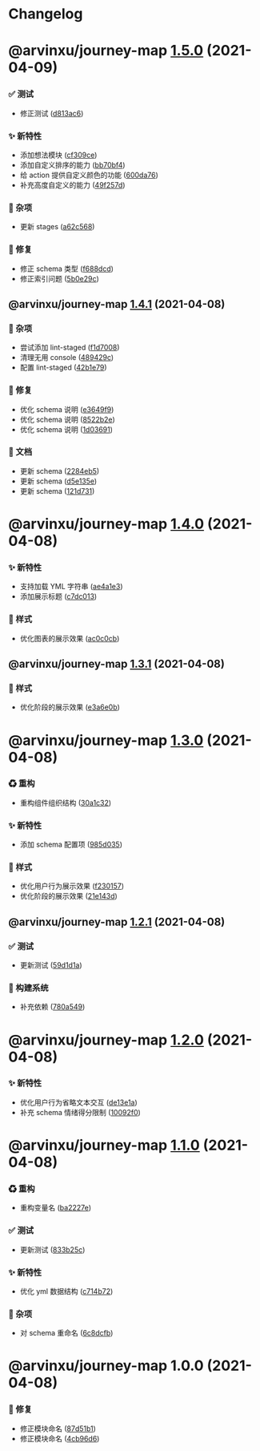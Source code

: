 # Changelog

# @arvinxu/journey-map [1.5.0](https://github.com/arvinxx/components/compare/@arvinxu/journey-map@1.4.1...@arvinxu/journey-map@1.5.0) (2021-04-09)


### ✅ 测试

* 修正测试 ([d813ac6](https://github.com/arvinxx/components/commit/d813ac6))


### ✨ 新特性

* 添加想法模块 ([cf309ce](https://github.com/arvinxx/components/commit/cf309ce))
* 添加自定义排序的能力 ([bb70bf4](https://github.com/arvinxx/components/commit/bb70bf4))
* 给 action 提供自定义颜色的功能 ([600da76](https://github.com/arvinxx/components/commit/600da76))
* 补充高度自定义的能力 ([49f257d](https://github.com/arvinxx/components/commit/49f257d))


### 🎫 杂项

* 更新 stages ([a62c568](https://github.com/arvinxx/components/commit/a62c568))


### 🐛 修复

* 修正 schema 类型 ([f688dcd](https://github.com/arvinxx/components/commit/f688dcd))
* 修正索引问题 ([5b0e29c](https://github.com/arvinxx/components/commit/5b0e29c))

## @arvinxu/journey-map [1.4.1](https://github.com/arvinxx/components/compare/@arvinxu/journey-map@1.4.0...@arvinxu/journey-map@1.4.1) (2021-04-08)


### 🎫 杂项

* 尝试添加 lint-staged ([f1d7008](https://github.com/arvinxx/components/commit/f1d7008))
* 清理无用 console ([489429c](https://github.com/arvinxx/components/commit/489429c))
* 配置 lint-staged ([42b1e79](https://github.com/arvinxx/components/commit/42b1e79))


### 🐛 修复

* 优化 schema 说明 ([e3649f9](https://github.com/arvinxx/components/commit/e3649f9))
* 优化 schema 说明 ([8522b2e](https://github.com/arvinxx/components/commit/8522b2e))
* 优化 schema 说明 ([1d03691](https://github.com/arvinxx/components/commit/1d03691))


### 📝 文档

* 更新 schema ([2284eb5](https://github.com/arvinxx/components/commit/2284eb5))
* 更新 schema ([d5e135e](https://github.com/arvinxx/components/commit/d5e135e))
* 更新 schema ([121d731](https://github.com/arvinxx/components/commit/121d731))

# @arvinxu/journey-map [1.4.0](https://github.com/arvinxx/components/compare/@arvinxu/journey-map@1.3.1...@arvinxu/journey-map@1.4.0) (2021-04-08)


### ✨ 新特性

* 支持加载 YML 字符串 ([ae4a1e3](https://github.com/arvinxx/components/commit/ae4a1e3))
* 添加展示标题 ([c7dc013](https://github.com/arvinxx/components/commit/c7dc013))


### 💄 样式

* 优化图表的展示效果 ([ac0c0cb](https://github.com/arvinxx/components/commit/ac0c0cb))

## @arvinxu/journey-map [1.3.1](https://github.com/arvinxx/components/compare/@arvinxu/journey-map@1.3.0...@arvinxu/journey-map@1.3.1) (2021-04-08)


### 💄 样式

* 优化阶段的展示效果 ([e3a6e0b](https://github.com/arvinxx/components/commit/e3a6e0b))

# @arvinxu/journey-map [1.3.0](https://github.com/arvinxx/components/compare/@arvinxu/journey-map@1.2.1...@arvinxu/journey-map@1.3.0) (2021-04-08)


### ♻ 重构

* 重构组件组织结构 ([30a1c32](https://github.com/arvinxx/components/commit/30a1c32))


### ✨ 新特性

* 添加 schema 配置项 ([985d035](https://github.com/arvinxx/components/commit/985d035))


### 💄 样式

* 优化用户行为展示效果 ([f230157](https://github.com/arvinxx/components/commit/f230157))
* 优化阶段的展示效果 ([21e143d](https://github.com/arvinxx/components/commit/21e143d))

## @arvinxu/journey-map [1.2.1](https://github.com/arvinxx/components/compare/@arvinxu/journey-map@1.2.0...@arvinxu/journey-map@1.2.1) (2021-04-08)


### ✅ 测试

* 更新测试 ([59d1d1a](https://github.com/arvinxx/components/commit/59d1d1a))


### 👷 构建系统

* 补充依赖 ([780a549](https://github.com/arvinxx/components/commit/780a549))

# @arvinxu/journey-map [1.2.0](https://github.com/arvinxx/components/compare/@arvinxu/journey-map@1.1.0...@arvinxu/journey-map@1.2.0) (2021-04-08)


### ✨ 新特性

* 优化用户行为省略文本交互 ([de13e1a](https://github.com/arvinxx/components/commit/de13e1a))
* 补充 schema 情绪得分限制 ([10092f0](https://github.com/arvinxx/components/commit/10092f0))

# @arvinxu/journey-map [1.1.0](https://github.com/arvinxx/components/compare/@arvinxu/journey-map@1.0.0...@arvinxu/journey-map@1.1.0) (2021-04-08)


### ♻ 重构

* 重构变量名 ([ba2227e](https://github.com/arvinxx/components/commit/ba2227e))


### ✅ 测试

* 更新测试 ([833b25c](https://github.com/arvinxx/components/commit/833b25c))


### ✨ 新特性

* 优化 yml 数据结构 ([c714b72](https://github.com/arvinxx/components/commit/c714b72))


### 🎫 杂项

* 对 schema 重命名 ([6c8dcfb](https://github.com/arvinxx/components/commit/6c8dcfb))

# @arvinxu/journey-map 1.0.0 (2021-04-08)


### 🐛 修复

* 修正模块命名 ([87d51b1](https://github.com/arvinxx/components/commit/87d51b1))
* 修正模块命名 ([4cb96d6](https://github.com/arvinxx/components/commit/4cb96d6))
